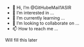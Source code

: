 - 👋 Hi, I’m @GitHubeMail1ASIR
- 👀 I’m interested in ...
- 🌱 I’m currently learning ...
- 💞️ I’m looking to collaborate on ...
- 📫 How to reach me ...

<!---
GitHubeMail1ASIR/GitHubeMail1ASIR is a ✨ special ✨ repository because its `README.md` (this file) appears on your GitHub profile.
You can click the Preview link to take a look at your changes.
--->


Will fill this later
